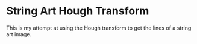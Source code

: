 # String Art Hough Transform 

This is my attempt at using the Hough transform to get the lines of a string art image.